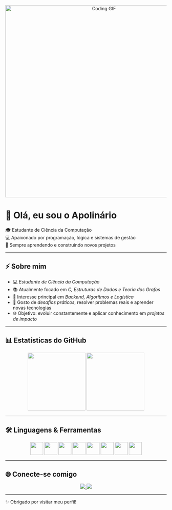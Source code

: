 <!-- Banner animado (você pode trocar o link do GIF por outro que gostar) -->
<p align="center">
  <img src="https://media.giphy.com/media/qgQUggAC3Pfv687qPC/giphy.gif" width="600" alt="Coding GIF">
</p>

# 👋 Olá, eu sou o Apolinário  

🎓 Estudante de Ciência da Computação  
💻 Apaixonado por programação, lógica e sistemas de gestão  
🚀 Sempre aprendendo e construindo novos projetos  

---

## ⚡ Sobre mim  

- 💻 *Estudante de Ciência da Computação*  
- 📚 Atualmente focado em *C, Estruturas de Dados e Teoria dos Grafos*  
- 🎯 Interesse principal em *Backend, Algoritmos e Logística*  
- 🚀 Gosto de *desafios práticos*, resolver problemas reais e aprender novas tecnologias  
- 🌐 Objetivo: evoluir constantemente e aplicar conhecimento em *projetos de impacto*  

---

## 📊 Estatísticas do GitHub  

<p align="center">
  <img src="https://github-readme-stats.vercel.app/api?username=Apolinario-pixel&show_icons=true&theme=dark&hide_border=true" height="180em"/>
  <img src="https://github-readme-stats.vercel.app/api/top-langs/?username=Apolinario-pixel&layout=compact&theme=dark&hide_border=true" height="180em"/>
</p>

---

## 🛠 Linguagens & Ferramentas  

<p align="center">
  <img src="https://cdn.jsdelivr.net/gh/devicons/devicon/icons/c/c-original.svg" width="40" height="40"/>
  <img src="https://cdn.jsdelivr.net/gh/devicons/devicon/icons/python/python-original.svg" width="40" height="40"/>
  <img src="https://cdn.jsdelivr.net/gh/devicons/devicon/icons/javascript/javascript-original.svg" width="40" height="40"/>
  <img src="https://cdn.jsdelivr.net/gh/devicons/devicon/icons/html5/html5-original.svg" width="40" height="40"/>
  <img src="https://cdn.jsdelivr.net/gh/devicons/devicon/icons/css3/css3-original.svg" width="40" height="40"/>
  <img src="https://cdn.jsdelivr.net/gh/devicons/devicon/icons/git/git-original.svg" width="40" height="40"/>
  <img src="https://cdn.jsdelivr.net/gh/devicons/devicon/icons/github/github-original.svg" width="40" height="40"/>
  <img src="https://cdn.jsdelivr.net/gh/devicons/devicon/icons/vscode/vscode-original.svg" width="40" height="40"/>
</p>

---

## 🌐 Conecte-se comigo  

<p align="center">
  <a href="https://www.linkedin.com/" target="_blank">
    <img src="https://img.shields.io/badge/LinkedIn-blue?style=for-the-badge&logo=linkedin&logoColor=white"/>
  </a>
  <a href="https://www.instagram.com/" target="_blank">
    <img src="https://img.shields.io/badge/Instagram-purple?style=for-the-badge&logo=instagram&logoColor=white"/>
  </a>
</p>

---

✨ Obrigado por visitar meu perfil!




